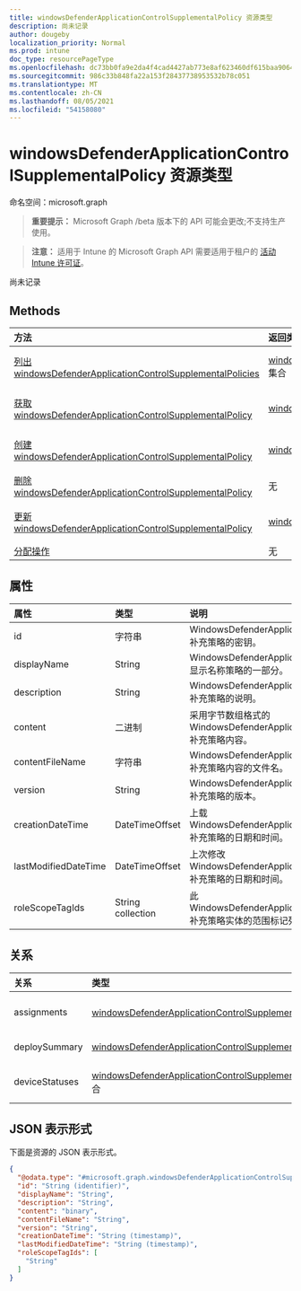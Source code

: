 ```yaml
---
title: windowsDefenderApplicationControlSupplementalPolicy 资源类型
description: 尚未记录
author: dougeby
localization_priority: Normal
ms.prod: intune
doc_type: resourcePageType
ms.openlocfilehash: dc73bb0fa9e2da4f4cad4427ab773e8af623460df615baa90646f318bc4ce92f
ms.sourcegitcommit: 986c33b848fa22a153f28437738953532b78c051
ms.translationtype: MT
ms.contentlocale: zh-CN
ms.lasthandoff: 08/05/2021
ms.locfileid: "54158080"
---
```

# <a name="windowsdefenderapplicationcontrolsupplementalpolicy-resource-type"></a>windowsDefenderApplicationControlSupplementalPolicy 资源类型

命名空间：microsoft.graph

> **重要提示：** Microsoft Graph /beta 版本下的 API 可能会更改;不支持生产使用。

> **注意：** 适用于 Intune 的 Microsoft Graph API 需要适用于租户的 [活动 Intune 许可证](https://go.microsoft.com/fwlink/?linkid=839381)。

尚未记录

## <a name="methods"></a>Methods
|方法|返回类型|说明|
|:---|:---|:---|
|[列出 windowsDefenderApplicationControlSupplementalPolicies](../api/intune-unlock-windowsdefenderapplicationcontrolsupplementalpolicy-list.md)|[windowsDefenderApplicationControlSupplementalPolicy](../resources/intune-unlock-windowsdefenderapplicationcontrolsupplementalpolicy.md) 集合|列出 [windowsDefenderApplicationControlSupplementalPolicy](../resources/intune-unlock-windowsdefenderapplicationcontrolsupplementalpolicy.md) 对象的属性和关系。|
|[获取 windowsDefenderApplicationControlSupplementalPolicy](../api/intune-unlock-windowsdefenderapplicationcontrolsupplementalpolicy-get.md)|[windowsDefenderApplicationControlSupplementalPolicy](../resources/intune-unlock-windowsdefenderapplicationcontrolsupplementalpolicy.md)|读取 [windowsDefenderApplicationControlSupplementalPolicy](../resources/intune-unlock-windowsdefenderapplicationcontrolsupplementalpolicy.md) 对象的属性和关系。|
|[创建 windowsDefenderApplicationControlSupplementalPolicy](../api/intune-unlock-windowsdefenderapplicationcontrolsupplementalpolicy-create.md)|[windowsDefenderApplicationControlSupplementalPolicy](../resources/intune-unlock-windowsdefenderapplicationcontrolsupplementalpolicy.md)|创建新的 [windowsDefenderApplicationControlSupplementalPolicy](../resources/intune-unlock-windowsdefenderapplicationcontrolsupplementalpolicy.md) 对象。|
|[删除 windowsDefenderApplicationControlSupplementalPolicy](../api/intune-unlock-windowsdefenderapplicationcontrolsupplementalpolicy-delete.md)|无|删除 [windowsDefenderApplicationControlSupplementalPolicy](../resources/intune-unlock-windowsdefenderapplicationcontrolsupplementalpolicy.md)。|
|[更新 windowsDefenderApplicationControlSupplementalPolicy](../api/intune-unlock-windowsdefenderapplicationcontrolsupplementalpolicy-update.md)|[windowsDefenderApplicationControlSupplementalPolicy](../resources/intune-unlock-windowsdefenderapplicationcontrolsupplementalpolicy.md)|更新 [windowsDefenderApplicationControlSupplementalPolicy 对象](../resources/intune-unlock-windowsdefenderapplicationcontrolsupplementalpolicy.md) 的属性。|
|[分配操作](../api/intune-unlock-windowsdefenderapplicationcontrolsupplementalpolicy-assign.md)|无|尚未记录|

## <a name="properties"></a>属性
|属性|类型|说明|
|:---|:---|:---|
|id|字符串|WindowsDefenderApplicationControl 补充策略的密钥。|
|displayName|String|WindowsDefenderApplicationControl 显示名称策略的一部分。|
|description|String|WindowsDefenderApplicationControl 补充策略的说明。|
|content|二进制|采用字节数组格式的 WindowsDefenderApplicationControl 补充策略内容。|
|contentFileName|字符串|WindowsDefenderApplicationControl 补充策略内容的文件名。|
|version|String|WindowsDefenderApplicationControl 补充策略的版本。|
|creationDateTime|DateTimeOffset|上载 WindowsDefenderApplicationControl 补充策略的日期和时间。|
|lastModifiedDateTime|DateTimeOffset|上次修改 WindowsDefenderApplicationControl 补充策略的日期和时间。|
|roleScopeTagIds|String collection|此 WindowsDefenderApplicationControl 补充策略实体的范围标记列表。|

## <a name="relationships"></a>关系
|关系|类型|说明|
|:---|:---|:---|
|assignments|[windowsDefenderApplicationControlSupplementalPolicyAssignment](../resources/intune-unlock-windowsdefenderapplicationcontrolsupplementalpolicyassignment.md) 集合|此 WindowsDefenderApplicationControl 补充策略的关联组分配。|
|deploySummary|[windowsDefenderApplicationControlSupplementalPolicyDeploymentSummary](../resources/intune-unlock-windowsdefenderapplicationcontrolsupplementalpolicydeploymentsummary.md)|WindowsDefenderApplicationControl 补充策略部署摘要。|
|deviceStatuses|[windowsDefenderApplicationControlSupplementalPolicyDeploymentStatus](../resources/intune-unlock-windowsdefenderapplicationcontrolsupplementalpolicydeploymentstatus.md) 集合|此 WindowsDefenderApplicationControl 补充策略的设备部署状态列表。|

## <a name="json-representation"></a>JSON 表示形式
下面是资源的 JSON 表示形式。
<!-- {
  "blockType": "resource",
  "keyProperty": "id",
  "@odata.type": "microsoft.graph.windowsDefenderApplicationControlSupplementalPolicy"
}
-->
``` json
{
  "@odata.type": "#microsoft.graph.windowsDefenderApplicationControlSupplementalPolicy",
  "id": "String (identifier)",
  "displayName": "String",
  "description": "String",
  "content": "binary",
  "contentFileName": "String",
  "version": "String",
  "creationDateTime": "String (timestamp)",
  "lastModifiedDateTime": "String (timestamp)",
  "roleScopeTagIds": [
    "String"
  ]
}
```





